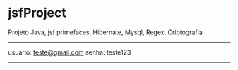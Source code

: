 # jsfProject
Projeto Java, jsf primefaces, Hibernate, Mysql, Regex, Criptografia
*******************************************************************
usuario: teste@gmail.com
senha: teste123
*******************************************************************

